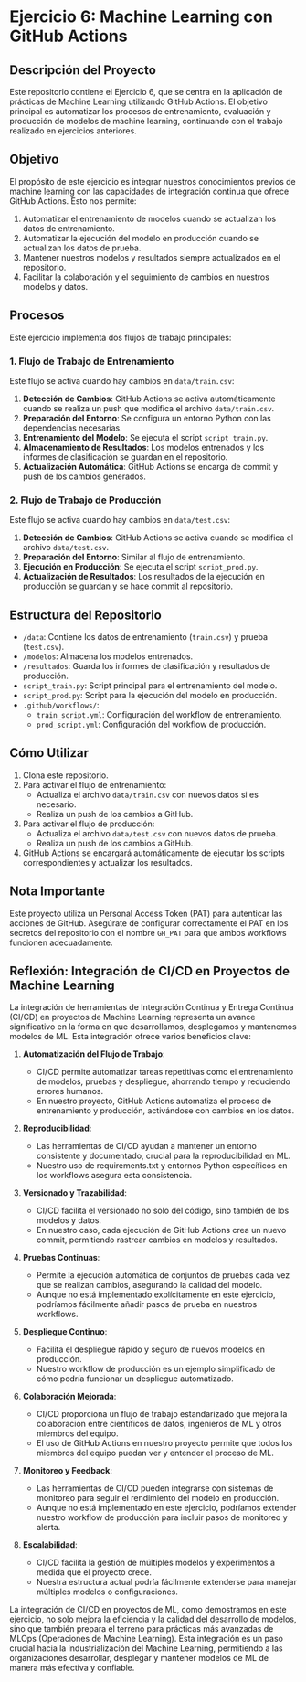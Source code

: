 # Ejercicio 6: Machine Learning con GitHub Actions

## Descripción del Proyecto

Este repositorio contiene el Ejercicio 6, que se centra en la aplicación de prácticas de Machine Learning utilizando GitHub Actions. El objetivo principal es automatizar los procesos de entrenamiento, evaluación y producción de modelos de machine learning, continuando con el trabajo realizado en ejercicios anteriores.

## Objetivo

El propósito de este ejercicio es integrar nuestros conocimientos previos de machine learning con las capacidades de integración continua que ofrece GitHub Actions. Esto nos permite:

1. Automatizar el entrenamiento de modelos cuando se actualizan los datos de entrenamiento.
2. Automatizar la ejecución del modelo en producción cuando se actualizan los datos de prueba.
3. Mantener nuestros modelos y resultados siempre actualizados en el repositorio.
4. Facilitar la colaboración y el seguimiento de cambios en nuestros modelos y datos.

## Procesos

Este ejercicio implementa dos flujos de trabajo principales:

### 1. Flujo de Trabajo de Entrenamiento

Este flujo se activa cuando hay cambios en `data/train.csv`:

1. **Detección de Cambios**: GitHub Actions se activa automáticamente cuando se realiza un push que modifica el archivo `data/train.csv`.
2. **Preparación del Entorno**: Se configura un entorno Python con las dependencias necesarias.
3. **Entrenamiento del Modelo**: Se ejecuta el script `script_train.py`.
4. **Almacenamiento de Resultados**: Los modelos entrenados y los informes de clasificación se guardan en el repositorio.
5. **Actualización Automática**: GitHub Actions se encarga de commit y push de los cambios generados.

### 2. Flujo de Trabajo de Producción

Este flujo se activa cuando hay cambios en `data/test.csv`:

1. **Detección de Cambios**: GitHub Actions se activa cuando se modifica el archivo `data/test.csv`.
2. **Preparación del Entorno**: Similar al flujo de entrenamiento.
3. **Ejecución en Producción**: Se ejecuta el script `script_prod.py`.
4. **Actualización de Resultados**: Los resultados de la ejecución en producción se guardan y se hace commit al repositorio.

## Estructura del Repositorio

- `/data`: Contiene los datos de entrenamiento (`train.csv`) y prueba (`test.csv`).
- `/modelos`: Almacena los modelos entrenados.
- `/resultados`: Guarda los informes de clasificación y resultados de producción.
- `script_train.py`: Script principal para el entrenamiento del modelo.
- `script_prod.py`: Script para la ejecución del modelo en producción.
- `.github/workflows/`:
  - `train_script.yml`: Configuración del workflow de entrenamiento.
  - `prod_script.yml`: Configuración del workflow de producción.

## Cómo Utilizar

1. Clona este repositorio.
2. Para activar el flujo de entrenamiento:
   - Actualiza el archivo `data/train.csv` con nuevos datos si es necesario.
   - Realiza un push de los cambios a GitHub.
3. Para activar el flujo de producción:
   - Actualiza el archivo `data/test.csv` con nuevos datos de prueba.
   - Realiza un push de los cambios a GitHub.
4. GitHub Actions se encargará automáticamente de ejecutar los scripts correspondientes y actualizar los resultados.

## Nota Importante

Este proyecto utiliza un Personal Access Token (PAT) para autenticar las acciones de GitHub. Asegúrate de configurar correctamente el PAT en los secretos del repositorio con el nombre `GH_PAT` para que ambos workflows funcionen adecuadamente.

## Reflexión: Integración de CI/CD en Proyectos de Machine Learning

La integración de herramientas de Integración Continua y Entrega Continua (CI/CD) en proyectos de Machine Learning representa un avance significativo en la forma en que desarrollamos, desplegamos y mantenemos modelos de ML. Esta integración ofrece varios beneficios clave:

1. **Automatización del Flujo de Trabajo**: 
   - CI/CD permite automatizar tareas repetitivas como el entrenamiento de modelos, pruebas y despliegue, ahorrando tiempo y reduciendo errores humanos.
   - En nuestro proyecto, GitHub Actions automatiza el proceso de entrenamiento y producción, activándose con cambios en los datos.

2. **Reproducibilidad**:
   - Las herramientas de CI/CD ayudan a mantener un entorno consistente y documentado, crucial para la reproducibilidad en ML.
   - Nuestro uso de requirements.txt y entornos Python específicos en los workflows asegura esta consistencia.

3. **Versionado y Trazabilidad**:
   - CI/CD facilita el versionado no solo del código, sino también de los modelos y datos.
   - En nuestro caso, cada ejecución de GitHub Actions crea un nuevo commit, permitiendo rastrear cambios en modelos y resultados.

4. **Pruebas Continuas**:
   - Permite la ejecución automática de conjuntos de pruebas cada vez que se realizan cambios, asegurando la calidad del modelo.
   - Aunque no está implementado explícitamente en este ejercicio, podríamos fácilmente añadir pasos de prueba en nuestros workflows.

5. **Despliegue Continuo**:
   - Facilita el despliegue rápido y seguro de nuevos modelos en producción.
   - Nuestro workflow de producción es un ejemplo simplificado de cómo podría funcionar un despliegue automatizado.

6. **Colaboración Mejorada**:
   - CI/CD proporciona un flujo de trabajo estandarizado que mejora la colaboración entre científicos de datos, ingenieros de ML y otros miembros del equipo.
   - El uso de GitHub Actions en nuestro proyecto permite que todos los miembros del equipo puedan ver y entender el proceso de ML.

7. **Monitoreo y Feedback**:
   - Las herramientas de CI/CD pueden integrarse con sistemas de monitoreo para seguir el rendimiento del modelo en producción.
   - Aunque no está implementado en este ejercicio, podríamos extender nuestro workflow de producción para incluir pasos de monitoreo y alerta.

8. **Escalabilidad**:
   - CI/CD facilita la gestión de múltiples modelos y experimentos a medida que el proyecto crece.
   - Nuestra estructura actual podría fácilmente extenderse para manejar múltiples modelos o configuraciones.

La integración de CI/CD en proyectos de ML, como demostramos en este ejercicio, no solo mejora la eficiencia y la calidad del desarrollo de modelos, sino que también prepara el terreno para prácticas más avanzadas de MLOps (Operaciones de Machine Learning). Esta integración es un paso crucial hacia la industrialización del Machine Learning, permitiendo a las organizaciones desarrollar, desplegar y mantener modelos de ML de manera más efectiva y confiable.